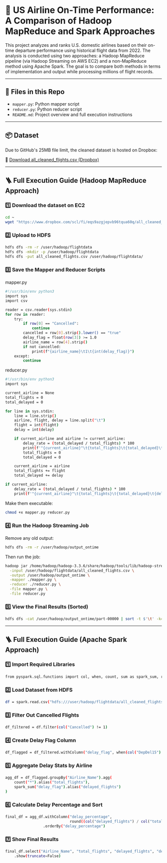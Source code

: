 # 🛫 US Airline On-Time Performance: A Comparison of Hadoop MapReduce and Spark Approaches

This project analyzes and ranks U.S. domestic airlines based on their on-time departure performance using historical flight data from 2022. The analysis is conducted using two approaches: a Hadoop MapReduce pipeline (via Hadoop Streaming on AWS EC2) and a non-MapReduce method using Apache Spark. The goal is to compare both methods in terms of implementation and output while processing millions of flight records.

---

## 📁 Files in this Repo

- `mapper.py`: Python mapper script
- `reducer.py`: Python reducer script
- `README.md`: Project overview and full execution instructions

---

## 📦 Dataset

Due to GitHub's 25MB file limit, the cleaned dataset is hosted on Dropbox:

🔗 [Download all_cleaned_flights.csv (Dropbox)](https://www.dropbox.com/scl/fi/eqs9azgjepvb96tqua60q/all_cleaned_flights.csv?rlkey=kmhvlm4duc5k1req4vhqxk6hf&st=ypt0k7fn&dl=1)

---

## 🪜 Full Execution Guide (Hadoop MapReduce Approach)

### 1️⃣ Download the dataset on EC2

```bash
cd ~
wget "https://www.dropbox.com/scl/fi/eqs9azgjepvb96tqua60q/all_cleaned_flights.csv?rlkey=kmhvlm4duc5k1req4vhqxk6hf&st=ypt0k7fn&dl=1" -O all_cleaned_flights.csv
```

### 2️⃣ Upload to HDFS
```bash
hdfs dfs -rm -r /user/hadoop/flightdata
hdfs dfs -mkdir -p /user/hadoop/flightdata
hdfs dfs -put all_cleaned_flights.csv /user/hadoop/flightdata/
```

### 3️⃣ Save the Mapper and Reducer Scripts
mapper.py
```bash
#!/usr/bin/env python3
import sys
import csv

reader = csv.reader(sys.stdin)
for row in reader:
    try:
        if row[0] == "Cancelled":
            continue
        cancelled = row[0].strip().lower() == "true"
        delay_flag = float(row[3]) >= 1.0
        airline_name = row[4].strip()
        if not cancelled:
            print(f"{airline_name}\t1\t{int(delay_flag)}")
    except:
        continue
```
reducer.py
```bash
#!/usr/bin/env python3
import sys

current_airline = None
total_flights = 0
total_delayed = 0

for line in sys.stdin:
    line = line.strip()
    airline, flight, delay = line.split("\t")
    flight = int(flight)
    delay = int(delay)

    if current_airline and airline != current_airline:
        delay_rate = (total_delayed / total_flights) * 100
        print(f'"{current_airline}"\t{total_flights}\t{total_delayed}\t{delay_rate:.2f}')
        total_flights = 0
        total_delayed = 0

    current_airline = airline
    total_flights += flight
    total_delayed += delay

if current_airline:
    delay_rate = (total_delayed / total_flights) * 100
    print(f'"{current_airline}"\t{total_flights}\t{total_delayed}\t{delay_rate:.2f}')
```
Make them executable:
```bash
chmod +x mapper.py reducer.py
```
### 4️⃣ Run the Hadoop Streaming Job
Remove any old output:
```bash
hdfs dfs -rm -r /user/hadoop/output_ontime
```
Then run the job:
```bash
hadoop jar /home/hadoop/hadoop-3.3.6/share/hadoop/tools/lib/hadoop-streaming-3.3.6.jar \
  -input /user/hadoop/flightdata/all_cleaned_flights.csv \
  -output /user/hadoop/output_ontime \
  -mapper ./mapper.py \
  -reducer ./reducer.py \
  -file mapper.py \
  -file reducer.py
```

### 5️⃣ View the Final Results (Sorted)
```bash
hdfs dfs -cat /user/hadoop/output_ontime/part-00000 | sort -t $'\t' -k4 -n
```
---

## 🪜 Full Execution Guide (Apache Spark Approach)

### 1️⃣ Import Required Libraries
```bash
from pyspark.sql.functions import col, when, count, sum as spark_sum, round
```

### 2️⃣ Load Dataset from HDFS
```bash
df = spark.read.csv("hdfs:///user/hadoop/flightdata/all_cleaned_flights.csv", header=True, inferSchema=True)
```

### 3️⃣ Filter Out Cancelled Flights
```bash
df_filtered = df.filter(col("Cancelled") != 1)
```

### 4️⃣ Create Delay Flag Column
```bash
df_flagged = df_filtered.withColumn("delay_flag", when(col("DepDel15") == 1, 1).otherwise(0))
```

### 5️⃣ Aggregate Delay Stats by Airline
```bash
agg_df = df_flagged.groupBy("Airline_Name").agg(
    count("*").alias("total_flights"),
    spark_sum("delay_flag").alias("delayed_flights")
)
```

### 6️⃣ Calculate Delay Percentage and Sort
```bash
final_df = agg_df.withColumn("delay_percentage",
                             round((col("delayed_flights") / col("total_flights")) * 100, 2)) \
                 .orderBy("delay_percentage")
```

### 7️⃣ Show Final Results
```bash
final_df.select("Airline_Name", "total_flights", "delayed_flights", "delay_percentage") \
    .show(truncate=False)
```
